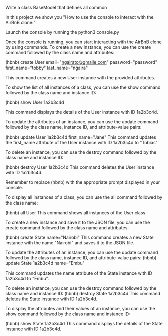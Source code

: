 Write a class BaseModel that defines all common

In this project we show you 
 "How to use the console to interact with the AirBnB clone:"

Launch the console by running the python3 console.py

Once the console is running, you can start interacting
with the AirBnB clone by using commands.
To create a new instance, you can use the create
command followed by the class name and attributes:

(hbnb) create User email="ngairato@gmaile.com"
password="password" first_name="tobby" last_name="ngaira"

This command creates a new User instance with the provided 
attributes.

To show the list of all instances of a class, 
you can use the show command followed by the class 
name and instance ID:


(hbnb) show User 1a2b3c4d

This command displays the details of the User instance
with ID 1a2b3c4d.

To update the attributes of an instance, you can use the
update command followed by the class name, instance ID, 
and attribute-value pairs:

(hbnb) update User 1a2b3c4d first_name="Jane"
This command updates the first_name attribute of the User 
instance with ID 1a2b3c4d to "Tobias"

To delete an instance, you can use the destroy command 
followed by the class name and instance ID:

(hbnb) destroy User 1a2b3c4d
This command deletes the User instance with ID 1a2b3c4d.

Remember to replace (hbnb) with the appropriate prompt 
displayed in your console.


To display all instances of a class, you can use the all 
command followed by the class name:

(hbnb) all User
This command shows all instances of the User class.

To create a new instance and save it to the JSON file, you 
can use the create command followed by the class name and attributes:

(hbnb) create State name="Nairobi"
This command creates a new State instance with the name "Nairobi"
and saves it to the JSON file.

To update the attributes of an instance, you can use the update 
command followed by the class name, instance ID, and attribute-value pairs:
(hbnb) update State 1a2b3c4d name="Embu"

This command updates the name attribute of the State instance 
with ID 1a2b3c4d to "Embu".

To delete an instance, you can use the destroy command 
followed by the class name and instance ID:
(hbnb) destroy State 1a2b3c4d
This command deletes the State instance with ID 1a2b3c4d.

To display the attributes and their values of an instance, 
you can use the show command followed by the
class name and instance ID:

(hbnb) show State 1a2b3c4d
This command displays the details of the State
instance with ID 1a2b3c4d.







